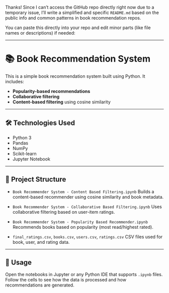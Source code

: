 Thanks! Since I can’t access the GitHub repo directly right now due to a temporary issue, I’ll write a simplified and specific `README.md` based on the public info and common patterns in book recommendation repos.

You can paste this directly into your repo and edit minor parts (like file names or descriptions) if needed:

---

# 📚 Book Recommendation System

This is a simple book recommendation system built using Python. It includes:

* **Popularity-based recommendations**
* **Collaborative filtering**
* **Content-based filtering** using cosine similarity

---

## 🛠 Technologies Used

* Python 3
* Pandas
* NumPy
* Scikit-learn
* Jupyter Notebook

---

## 📁 Project Structure

* `Book Recommender System - Content Based Filtering.ipynb`
  Builds a content-based recommender using cosine similarity and book metadata.

* `Book Recommender System - Collaborative Based Filtering.ipynb`
  Uses collaborative filtering based on user-item ratings.

* `Book Recommender System - Popularity Based Recommender.ipynb`
  Recommends books based on popularity (most read/highest rated).

* `final_ratings.csv`, `books.csv`, `users.csv`, `ratings.csv`
  CSV files used for book, user, and rating data.

---

## 📌 Usage

Open the notebooks in Jupyter or any Python IDE that supports `.ipynb` files. Follow the cells to see how the data is processed and how recommendations are generated.